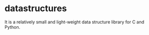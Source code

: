 # datastructures
It is a relatively small and light-weight data structure library for C and Python.
